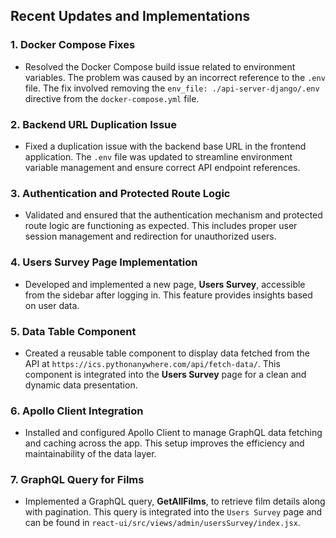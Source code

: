 Recent Updates and Implementations
----------------------------------

### 1\. **Docker Compose Fixes**

-   Resolved the Docker Compose build issue related to environment variables. The problem was caused by an incorrect reference to the `.env` file. The fix involved removing the `env_file: ./api-server-django/.env` directive from the `docker-compose.yml` file.

### 2\. **Backend URL Duplication Issue**

-   Fixed a duplication issue with the backend base URL in the frontend application. The `.env` file was updated to streamline environment variable management and ensure correct API endpoint references.

### 3\. **Authentication and Protected Route Logic**

-   Validated and ensured that the authentication mechanism and protected route logic are functioning as expected. This includes proper user session management and redirection for unauthorized users.

### 4\. **Users Survey Page Implementation**

-   Developed and implemented a new page, **Users Survey**, accessible from the sidebar after logging in. This feature provides insights based on user data.

### 5\. **Data Table Component**

-   Created a reusable table component to display data fetched from the API at `https://ics.pythonanywhere.com/api/fetch-data/`. This component is integrated into the **Users Survey** page for a clean and dynamic data presentation.

### 6\. **Apollo Client Integration**

-   Installed and configured Apollo Client to manage GraphQL data fetching and caching across the app. This setup improves the efficiency and maintainability of the data layer.

### 7\. **GraphQL Query for Films**

-   Implemented a GraphQL query, **GetAllFilms**, to retrieve film details along with pagination. This query is integrated into the `Users Survey` page and can be found in `react-ui/src/views/admin/usersSurvey/index.jsx`.